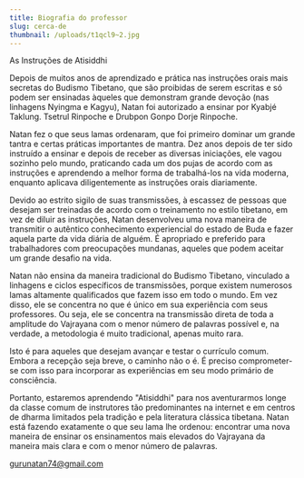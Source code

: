 ```yaml
---
title: Biografia do professor
slug: cerca-de
thumbnail: /uploads/t1qcl9~2.jpg
---
```

As Instruções de Atisiddhi

Depois de muitos anos de aprendizado e prática nas instruções orais mais secretas do Budismo Tibetano, que são proibidas de serem escritas e só podem ser ensinadas àqueles que demonstram grande devoção (nas linhagens Nyingma e Kagyu), Natan foi autorizado a ensinar por Kyabjé Taklung. Tsetrul Rinpoche e Drubpon Gonpo Dorje Rinpoche.

Natan fez o que seus lamas ordenaram, que foi primeiro dominar um grande tantra e certas práticas importantes de mantra. Dez anos depois de ter sido instruído a ensinar e depois de receber as diversas iniciações, ele vagou sozinho pelo mundo, praticando cada um dos pujas de acordo com as instruções e aprendendo a melhor forma de trabalhá-los na vida moderna, enquanto aplicava diligentemente as instruções orais diariamente.

Devido ao estrito sigilo de suas transmissões, à escassez de pessoas que desejam ser treinadas de acordo com o treinamento no estilo tibetano, em vez de diluir as instruções, Natan desenvolveu uma nova maneira de transmitir o autêntico conhecimento experiencial do estado de Buda e fazer aquela parte da vida diária de alguém. É apropriado e preferido para trabalhadores com preocupações mundanas, aqueles que podem aceitar um grande desafio na vida.

Natan não ensina da maneira tradicional do Budismo Tibetano, vinculado a linhagens e ciclos específicos de transmissões, porque existem numerosos lamas altamente qualificados que fazem isso em todo o mundo. Em vez disso, ele se concentra no que é único em sua experiência com seus professores. Ou seja, ele se concentra na transmissão direta de toda a amplitude do Vajrayana com o menor número de palavras possível e, na verdade, a metodologia é muito tradicional, apenas muito rara.

Isto é para aqueles que desejam avançar e testar o currículo comum. Embora a recepção seja breve, o caminho não o é. É preciso comprometer-se com isso para incorporar as experiências em seu modo primário de consciência.

Portanto, estaremos aprendendo "Atisiddhi" para nos aventurarmos longe da classe comum de instrutores tão predominantes na internet e em centros de dharma limitados pela tradição e pela literatura clássica tibetana. Natan está fazendo exatamente o que seu lama lhe ordenou: encontrar uma nova maneira de ensinar os ensinamentos mais elevados do Vajrayana da maneira mais clara e com o menor número de palavras.

<gurunatan74@gmail.com>